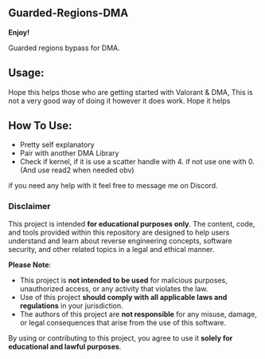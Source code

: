 ## Guarded-Regions-DMA

**Enjoy!**

Guarded regions bypass for DMA.

## Usage:
Hope this helps those who are getting started with Valorant & DMA, This is not a very good way of doing it however it does work. Hope it helps 

## How To Use:

- Pretty self explanatory
- Pair with another DMA Library
- Check if kernel, if it is use a scatter handle with 4. if not use one with 0. (And use read2 when needed obv)

if you need any help with it feel free to message me on Discord.

### Disclaimer

This project is intended **for educational purposes only**. The content, code, and tools provided within this repository are designed to help users understand and learn about reverse engineering concepts, software security, and other related topics in a legal and ethical manner.

**Please Note**:
- This project is **not intended to be used** for malicious purposes, unauthorized access, or any activity that violates the law.
- Use of this project **should comply with all applicable laws and regulations** in your jurisdiction.
- The authors of this project are **not responsible** for any misuse, damage, or legal consequences that arise from the use of this software.

By using or contributing to this project, you agree to use it **solely for educational and lawful purposes**.








